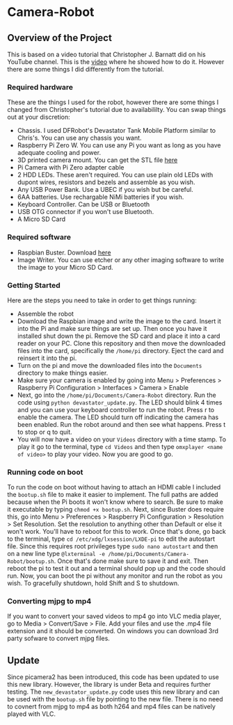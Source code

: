 # Camera-Robot

## Overview of the Project

This is based on a video tutorial that Christopher J. Barnatt did on his YouTube channel. This is the [video](https://www.youtube.com/watch?v=pK0XvjiP2qk&t=24s) where he showed how to do it. However there are some things I did differently from the tutorial. 

### Required hardware

These are the things I used for the robot, however there are some things I changed from Christopher's tutorial due to availabililty. You can swap things out at your discretion:

* Chassis. I used DFRobot's Devastator Tank Mobile Platform similar to Chris's. You can use any chassis you want.
* Raspberry Pi Zero W. You can use any Pi you want as long as you have adequate cooling and power.
* 3D printed camera mount. You can get the STL file [here](https://www.youtube.com/redirect?redir_token=fj1ZqILzr4zLJ4-KnCQUHMVyDjd8MTU4NDA1NzQ0MkAxNTgzOTcxMDQy&q=https%3A%2F%2Fwww.tinkercad.com%2Fthings%2Fhn6jajTg5Sv-pidevcammount&event=video_description&v=pK0XvjiP2qk)
* Pi Camera with Pi Zero adapter cable
* 2 HDD LEDs. These aren't required. You can use plain old LEDs with dupont wires, resistors and bezels and assemble as you wish.
* Any USB Power Bank. Use a UBEC if you wish but be careful.
* 6AA batteries. Use rechargable NiMi batteries if you wish.
* Keyboard Controller. Can be USB or Bluetooth
* USB OTG connector if you won't use Bluetooth.
* A Micro SD Card

### Required software

* Raspbian Buster. Download [here](https://www.raspberrypi.org/downloads/raspbian/)
* Image Writer. You can use etcher or any other imaging software to write the image to your Micro SD Card.

### Getting Started

Here are the steps you need to take in order to get things running:

* Assemble the robot
* Download the Raspbian image and write the image to the card. Insert it into the Pi and make sure things are set up. Then once you have it installed shut down the pi. Remove the SD card and place it into a card reader on your PC. Clone this repository and then move the downloaded files into the card, specifically the `/home/pi` directory. Eject the card and reinsert it into the pi.
* Turn on the pi and move the downloaded files into the `Documents` directory to make things easier. 
* Make sure your camera is enabled by going into Menu > Preferences > Raspberry Pi Configuration > Interfaces > Camera > Enable
* Next, go into the `/home/pi/Documents/Camera-Robot` directory. Run the code using `python devastator_update.py`. The LED should blink 4 times and you can use your keyboard controller to run the robot. Press r to enable the camera. The LED should turn off indicating the camera has been enabled. Run the robot around and then see what happens. Press t to stop or q to quit.
* You will now have a video on your `Videos` directory with a time stamp. To play it go to the terminal, type `cd Videos` and then type `omxplayer <name of video>` to play your video. Now you are good to go.

### Running code on boot

To run the code on boot without having to attach an HDMI cable I included the `bootup.sh` file to make it easier to implement. The full paths are added because when the Pi boots it won't know where to search. Be sure to make it executable by typing `chmod +x bootup.sh`. Next, since Buster does require this, go into Menu > Preferences > Raspberry Pi Configuration > Resolution > Set Resolution. Set the resolution to anything other than Default or else it won't work. You'll have to reboot for this to work. Once that's done, go back to the terminal, type `cd /etc/xdg/lxsession/LXDE-pi` to edit the autostart file. Since this requires root privileges type `sudo nano autostart` and then on a new line type `@lxterminal -e /home/pi/Documents/Camera-Robot/bootup.sh`. Once that's done make sure to save it and exit. Then reboot the pi to test it out and a terminal should pop up and the code should run. Now, you can boot the pi without any monitor and run the robot as you wish. To gracefully shutdown, hold Shift and S to shutdown. 

### Converting mjpg to mp4

If you want to convert your saved videos to mp4 go into VLC media player, go to Media > Convert/Save > File. Add your files and use the .mp4 file extension and it should be converted. On windows you can download 3rd party sofware to convert mjpg files. 

## Update

Since picamera2 has been introduced, this code has been updated to use this new library. However, the library is under Beta and requires further testing. The `new_devastator_update.py` code uses this new library and can be used with the `bootup.sh` file by pointing to the new file. There is no need to covnert from mjpg to mp4 as both h264 and mp4 files can be natively played with VLC.
